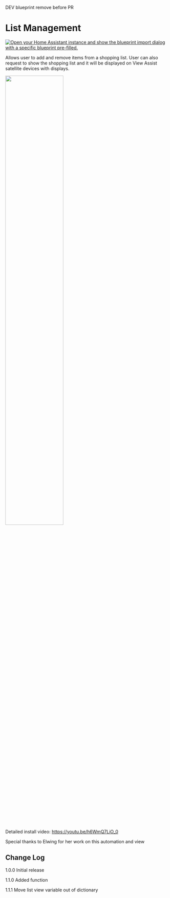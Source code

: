 DEV blueprint remove before PR



# List Management

[![Open your Home Assistant instance and show the blueprint import dialog with a specific blueprint pre-filled.](https://my.home-assistant.io/badges/blueprint_import.svg)](https://my.home-assistant.io/redirect/blueprint_import/?blueprint_url=https%3A%2F%2Fraw.githubusercontent.com%2Fdinki%2FView-Assist%2Fmain%2FView+Assist+custom+sentences%2FList+Management%2Fblueprint-listmanagement.yaml)


Allows user to add and remove items from a shopping list.  User can also request to show the shopping list and it will be displayed on View Assist satellite devices with displays.


<a href="https://www.youtube.com/watch?v=h6WmQ7LiO_0"><img src="https://img.youtube.com/vi/h6WmQ7LiO_0/mqdefault.jpg" width="60%"></a>

Detailed install video:
https://youtu.be/h6WmQ7LiO_0

Special thanks to Elwing for her work on this automation and view

## Change Log
1.0.0 Initial release

1.1.0 Added function

1.1.1 Move list view variable out of dictionary
